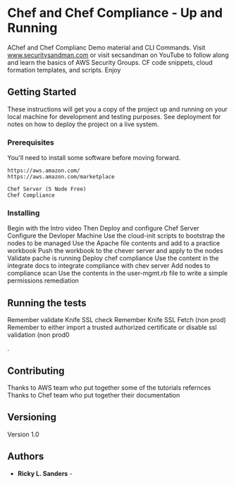 # Chef and Chef Compliance - Up and Running 
AChef and Chef Complianc Demo material and CLI Commands. Visit www.securitysandman.com or visit secsandman on YouTube to follow along and learn the basics of AWS Security Groups.  CF code snippets, cloud formation templates, and scripts. Enjoy


## Getting Started

These instructions will get you a copy of the project up and running on your local machine for development and testing purposes. See deployment for notes on how to deploy the project on a live system.

### Prerequisites

You'll need to install some software before moving forward.

```
https://aws.amazon.com/
https://aws.amazon.com/marketplace

Chef Server (5 Node Free)
Chef Compliance 

```

### Installing

Begin with the Intro video
Then Deploy and configure Chef Server
Configure the Devloper Machine
Use the cloud-init scripts to bootstrap the nodes to be managed
Use the Apache file contents and add to a practice workbook
Push the workbook to the chever server and apply to the nodes
Validate pache is running
Deploy chef compliance
Use the content in the integrate docs to integrate compliance with chev server
Add nodes to compliance
scan
Use the contents in the user-mgmt.rb file to write a simple permissions remediation 

## Running the tests

Remember validate Knife SSL check
Remember Knife SSL Fetch (non prod)
Remember to either import a trusted authorized certificate or disable ssl validation (non prod0

.

## Contributing

Thanks to AWS team who put together some of the tutorials refernces
Thanks to Chef team who put together their documentation 


## Versioning

Version 1.0

## Authors

* **Ricky L. Sanders** -
